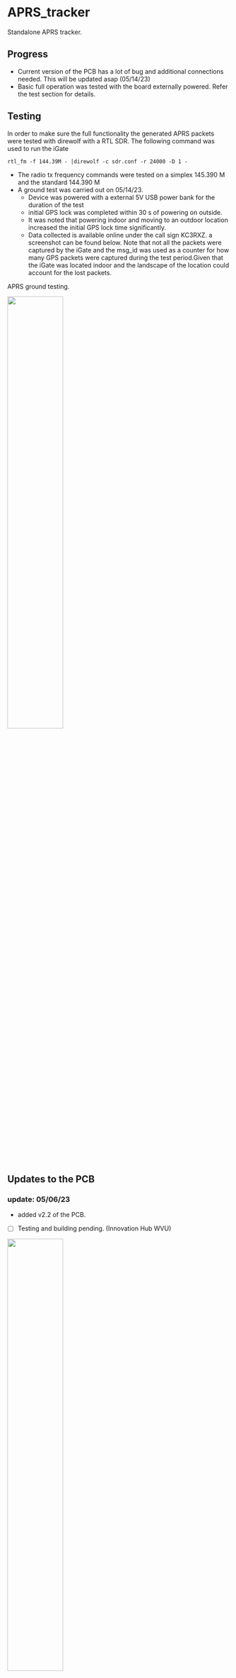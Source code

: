 # APRS_tracker

Standalone APRS tracker.

## Progress

- Current version of the PCB has a lot of bug and additional connections needed. This will be updated asap (05/14/23)
- Basic full operation was tested with the board externally powered. Refer the test section for details.


## Testing 

In order to make sure the full functionality the generated APRS packets were tested with direwolf with a RTL SDR.
The following command was used to run the iGate

``` rtl_fm -f 144.39M - |direwolf -c sdr.conf -r 24000 -D 1 - ```

- The radio tx frequency commands were tested on a simplex 145.390 M and the standard 144.390 M
- A ground test was carried out on 05/14/23.
	- Device was powered with a external 5V USB power bank for the duration of the test
	- initial GPS lock was completed within 30 s of powering on outside.
	- It was noted that powering indoor and moving to an outdoor location increased the initial GPS lock time significantly.
	- Data collected is available online under the call sign KC3RXZ. a screenshot can be found below. Note that not all the packets were captured by the iGate and the msg_id was used as a counter for how many GPS packets were captured during the test period.Given that the iGate was located indoor and the landscape of the location could account for the lost packets.

APRS ground testing.

<img src="./doc/aprs_test.png" width="50%" />

## Updates to the PCB

### update: 05/06/23

- added v2.2 of the PCB.
- [ ] Testing and building pending. (Innovation Hub WVU)

<img src="./doc/aprs_PCB_v2.2.png" width="50%" />

### update: 14/05/23

- PPT 
- change RX/TX pins to valid pins on the board
- include the standard connector for connection to the daughter board

## Todo list 

- [x] interface GPS sensor
- [x] interface RF
- [x] APRS generation
- [x] get location and update APRS data packet
- [ ] i2c slave module to provide data to master 
- [x] field testing 
- [x] finalized PCB design 

